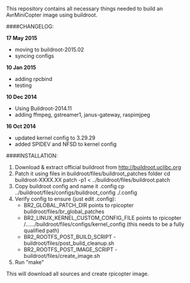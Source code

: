This repository contains all necessary things needed to build an AvrMiniCopter image using buildroot.

####CHANGELOG:

**17 May 2015**
- moving to buildroot-2015.02
- syncing configs

**10 Jan 2015**
- adding rpcbind
- testing

**10 Dec 2014**
- Using Buildroot-2014.11
- adding ffmpeg, gstreamer1, janus-gateway, raspimjpeg

**16 Oct 2014**
- updated kernel config to 3.29.29
- added SPIDEV and NFSD to kernel config


####INSTALLATION:
1) Download & extract official buildroot from http://buildroot.uclibc.org
2) Patch it using files in buildroot/files/buildroot_patches folder
	cd buildroot-XXXX.XX
	patch -p1 < ../buildroot/files/buildroot.patch
3) Copy buildroot config and name it .config
	cp ../buildroot/files/configs/buildroot_config ./.config
4) Verify config to ensure (just edit .config):
	- BR2_GLOBAL_PATCH_DIR points to rpicopter buildroot/files/br_global_patches
	- BR2_LINUX_KERNEL_CUSTOM_CONFIG_FILE points to rpicopter /....../buildroot/files/configs/kernel_config  (this needs to be a fully qualified path) 
	- BR2_ROOTFS_POST_BUILD_SCRIPT - buildroot/files/post_build_cleanup.sh
	- BR2_ROOTFS_POST_IMAGE_SCRIPT - buildroot/files/create_image.sh
5) Run "make"

This will download all sources and create rpicopter image.
